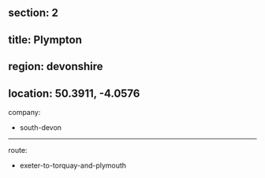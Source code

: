 section: 2
----
title: Plympton
----
region: devonshire
----
location: 50.3911, -4.0576
----
company:
- south-devon
----
route:
- exeter-to-torquay-and-plymouth
